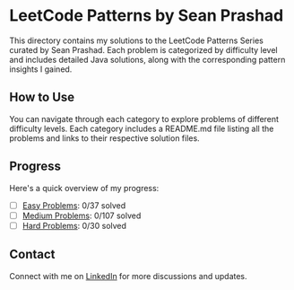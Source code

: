 # LeetCode Patterns by Sean Prashad

This directory contains my solutions to the LeetCode Patterns Series curated by Sean Prashad. Each problem is categorized by difficulty level and includes detailed Java solutions, along with the corresponding pattern insights I gained.

## How to Use

You can navigate through each category to explore problems of different difficulty levels. Each category includes a README.md file listing all the problems and links to their respective solution files.

## Progress

Here's a quick overview of my progress:

- [ ] [Easy Problems](easy/README.md): 0/37 solved
- [ ] [Medium Problems](medium/README.md): 0/107 solved
- [ ] [Hard Problems](hard/README.md): 0/30 solved

## Contact
Connect with me on [LinkedIn](https://www.linkedin.com/in/roshan99/) for more discussions and updates.
